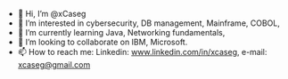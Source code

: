- 👋 Hi, I’m @xCaseg
- 👀 I’m interested in cybersecurity, DB management, Mainframe, COBOL, 
- 🌱 I’m currently learning Java, Networking fundamentals, 
- 💞️ I’m looking to collaborate on IBM, Microsoft.
- 📫 How to reach me: Linkedin: www.linkedin.com/in/xcaseg, e-mail: xcaseg@gmail.com

<!---
xCaseg/xCaseg is a ✨ special ✨ repository because its `README.md` (this file) appears on your GitHub profile.
You can click the Preview link to take a look at your changes.
--->
